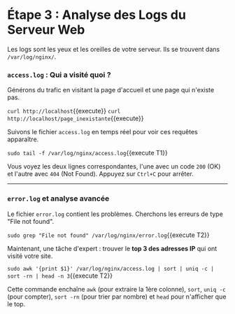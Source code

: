 # Étape 3 : Analyse des Logs du Serveur Web

Les logs sont les yeux et les oreilles de votre serveur. Ils se trouvent dans `/var/log/nginx/`.

### `access.log` : Qui a visité quoi ?

Générons du trafic en visitant la page d'accueil et une page qui n'existe pas.

`curl http://localhost`{{execute}}
`curl http://localhost/page_inexistante`{{execute}}

Suivons le fichier `access.log` en temps réel pour voir ces requêtes apparaître.

`sudo tail -f /var/log/nginx/access.log`{{execute T1}}

Vous voyez les deux lignes correspondantes, l'une avec un code `200` (OK) et l'autre avec `404` (Not Found). Appuyez sur `Ctrl+C` pour arrêter.

---
### `error.log` et analyse avancée

Le fichier `error.log` contient les problèmes. Cherchons les erreurs de type "File not found".

`sudo grep "File not found" /var/log/nginx/error.log`{{execute T2}}

Maintenant, une tâche d'expert : trouver le **top 3 des adresses IP** qui ont visité votre site.

`sudo awk '{print $1}' /var/log/nginx/access.log | sort | uniq -c | sort -rn | head -n 3`{{execute T2}}

Cette commande enchaîne `awk` (pour extraire la 1ère colonne), `sort`, `uniq -c` (pour compter), `sort -rn` (pour trier par nombre) et `head` pour n'afficher que le top.